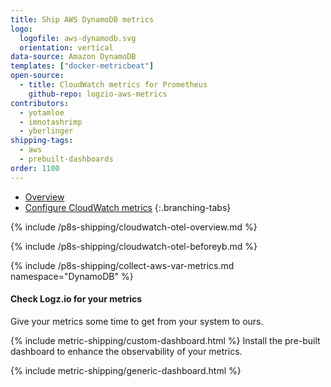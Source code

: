 ```yaml
---
title: Ship AWS DynamoDB metrics
logo:
  logofile: aws-dynamodb.svg
  orientation: vertical
data-source: Amazon DynamoDB
templates: ["docker-metricbeat"]
open-source:
  - title: CloudWatch metrics for Prometheus
    github-repo: logzio-aws-metrics
contributors:
  - yotamloe
  - imnotashrimp
  - yberlinger
shipping-tags:
  - aws
  - prebuilt-dashboards
order: 1100
---
```


<!-- tabContainer:start -->
<div class="branching-container">

* [Overview](#Overview)
* [Configure CloudWatch metrics](#Procedure)
{:.branching-tabs}


<!-- tab:start -->
<div id="Overview">


{% include /p8s-shipping/cloudwatch-otel-overview.md %}


</div>
<!-- tab:end -->

<!-- tab:start -->
<div id="Procedure">

{% include /p8s-shipping/cloudwatch-otel-beforeyb.md %}

{% include /p8s-shipping/collect-aws-var-metrics.md namespace="DynamoDB" %}

#### Check Logz.io for your metrics

Give your metrics some time to get from your system to ours.


{% include metric-shipping/custom-dashboard.html %} Install the pre-built dashboard to enhance the observability of your metrics.

<!-- logzio-inject:install:grafana:dashboards ids=["4nriUUJ1MCqnV5DbwN4A4K"] --> 

{% include metric-shipping/generic-dashboard.html %} 


</div>
<!-- tab:end -->


</div>
